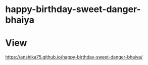 # happy-birthday-sweet-danger-bhaiya

# View

https://anshika75.github.io/happy-birthday-sweet-danger-bhaiya/
